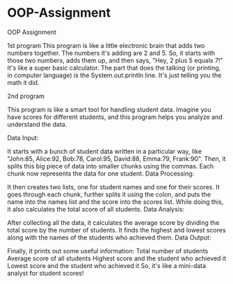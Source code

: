 # OOP-Assignment
OOP Assignment 

1st program
This program is like a little electronic brain that adds two numbers together. The numbers it's adding are 2 and 5. So, it starts with those two numbers, adds them up, and then says, "Hey, 2 plus 5 equals 7!" It's like a super basic calculator. The part that does the talking (or printing, in computer language) is the System.out.println line. It's just telling you the math it did.

2nd program

This program is like a smart tool for handling student data. Imagine you have scores for different students, and this program helps you analyze and understand the data.

Data Input:

It starts with a bunch of student data written in a particular way, like "John:85, Alice:92, Bob:78, Carol:95, David:88, Emma:79, Frank:90".
Then, it splits this big piece of data into smaller chunks using the commas. Each chunk now represents the data for one student.
Data Processing:

It then creates two lists, one for student names and one for their scores.
It goes through each chunk, further splits it using the colon, and puts the name into the names list and the score into the scores list.
While doing this, it also calculates the total score of all students.
Data Analysis:

After collecting all the data, it calculates the average score by dividing the total score by the number of students.
It finds the highest and lowest scores along with the names of the students who achieved them.
Data Output:

Finally, it prints out some useful information:
Total number of students
Average score of all students
Highest score and the student who achieved it
Lowest score and the student who achieved it
So, it's like a mini-data analyst for student scores!





